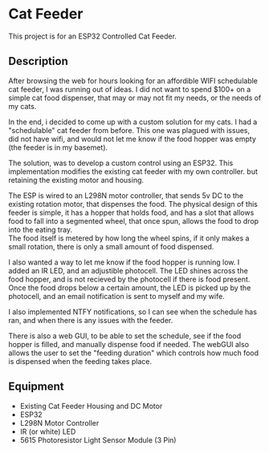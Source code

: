 # Cat Feeder
This project is for an ESP32 Controlled Cat Feeder.  

## Description
After browsing the web for hours looking for an affordible WIFI schedulable cat feeder, I was running out of ideas. I did not want to spend $100+ on a simple cat food dispenser, that may or may not fit my needs, or the needs of my cats.  

  In the end, i decided to come up with a custom solution for my cats. I had a "schedulable" cat feeder from before. This one was plagued with issues, did not have wifi, and would not let me know if the food hopper was empty (the feeder is in my basemet).  

  The solution, was to develop a custom control using an ESP32. This implementation modifies the existing cat feeder with my own controller. but retaining the existing motor and housing.  

  The ESP is wired to an L298N motor controller, that sends 5v DC to the existing rotation motor, that dispenses the food. The physical design of this feeder is simple, it has a hopper that holds food, and has a slot that allows food to fall into a segmented wheel, that once spun, allows the food to drop into the eating tray.  
  The food itself is metered by how long the wheel spins, if it only makes a small rotation, there is only a small amount of food dispensed. 

  I also wanted a way to let me know if the food hopper is running low. I added an IR LED, and an adjustible photocell. The LED shines across the food hopper, and is not recieved by the photocell if there is food present. Once the food drops below a certain amount, the LED is picked up by the photocell, and an email notification is sent to myself and my wife.  

  I also implemented NTFY notifications, so I can see when the schedule has ran, and when there is any issues with the feeder. 

  There is also a web GUI, to be able to set the schedule, see if the food hopper is filled, and manually dispense food if needed. The webGUI also allows the user to set the "feeding duration" which controls how much food is dispensed when the feeding takes place.  


## Equipment  
 - Existing Cat Feeder Housing and DC Motor
 - ESP32
 - L298N Motor Controller
 - IR (or white) LED
 - 5615 Photoresistor Light Sensor Module (3 Pin)

## 

